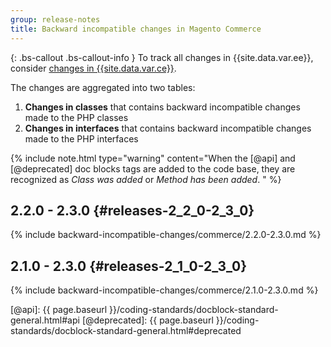```yaml
---
group: release-notes
title: Backward incompatible changes in Magento Commerce
---
```


{: .bs-callout .bs-callout-info }
To track all changes in {{site.data.var.ee}}, consider [changes in {{site.data.var.ce}}].

The changes are aggregated into two tables:

1. **Changes in classes** that contains backward incompatible changes made to the PHP classes
2. **Changes in interfaces** that contains backward incompatible changes made to the PHP interfaces

{% include note.html
type="warning"
content="When the [@api] and [@deprecated] doc blocks tags are added to the code base, they are recognized as _Class was added_ or _Method has been added_. "
%}

## 2.2.0 - 2.3.0 {#releases-2_2_0-2_3_0}

{% include backward-incompatible-changes/commerce/2.2.0-2.3.0.md %}

## 2.1.0 - 2.3.0 {#releases-2_1_0-2_3_0}

{% include backward-incompatible-changes/commerce/2.1.0-2.3.0.md %}

<!-- LINK DEFINITIONS -->

[changes in {{site.data.var.ce}}]: ./open-source.html
[@api]: {{ page.baseurl }}/coding-standards/docblock-standard-general.html#api
[@deprecated]: {{ page.baseurl }}/coding-standards/docblock-standard-general.html#deprecated